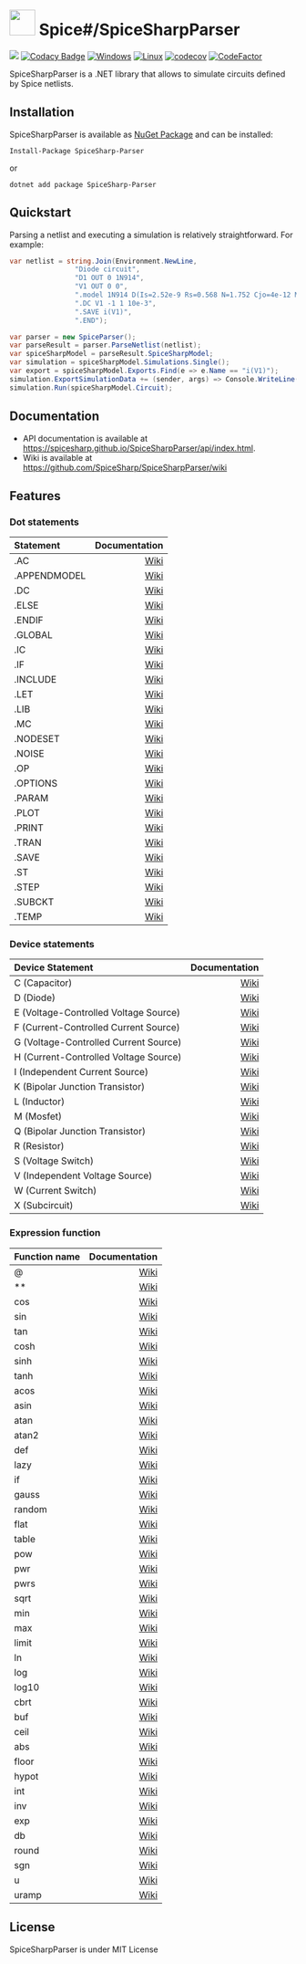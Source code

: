 # <img src="https://spicesharp.github.io/SpiceSharp/api/images/logo_full.svg" width="45px" /> Spice#/SpiceSharpParser
 [<img src="https://img.shields.io/nuget/vpre/SpiceSharp-Parser.svg">]( https://www.nuget.org/packages/SpiceSharp-Parser)
[![Codacy Badge](https://api.codacy.com/project/badge/Grade/b6f143fb7c064768b6c95837c1817c59)](https://app.codacy.com/app/marcin-golebiowski/SpiceSharpParser?utm_source=github.com&utm_medium=referral&utm_content=marcin-golebiowski/SpiceSharpParser&utm_campaign=Badge_Grade_Dashboard)
[![Windows](https://ci.appveyor.com/api/projects/status/d8tpj2hm3hcullmw/branch/master?svg=true)](https://ci.appveyor.com/project/marcin-golebiowski/spicesharpparser/branch/master)
[![Linux](https://travis-ci.org/SpiceSharp/SpiceSharpParser.svg?branch=master)](https://travis-ci.org/SpiceSharp/SpiceSharpParser?branch=master)
[![codecov](https://codecov.io/gh/SpiceSharp/SpiceSharpParser/branch/master/graph/badge.svg)](https://codecov.io/gh/SpiceSharp/SpiceSharpParser)
[![CodeFactor](https://www.codefactor.io/repository/github/spicesharp/spicesharpparser/badge)](https://www.codefactor.io/repository/github/spicesharp/spicesharpparser)

SpiceSharpParser is a .NET library that allows to simulate circuits defined by Spice netlists.

## Installation

SpiceSharpParser is available as [NuGet Package](https://www.nuget.org/packages/SpiceSharp-Parser) and can be installed:

```
Install-Package SpiceSharp-Parser
```
or 

```
dotnet add package SpiceSharp-Parser
```

## Quickstart

Parsing a netlist and executing a simulation is relatively straightforward. For example:

```csharp
var netlist = string.Join(Environment.NewLine,
                "Diode circuit",
                "D1 OUT 0 1N914",
                "V1 OUT 0 0",
                ".model 1N914 D(Is=2.52e-9 Rs=0.568 N=1.752 Cjo=4e-12 M=0.4 tt=20e-9)",
                ".DC V1 -1 1 10e-3",
                ".SAVE i(V1)",
                ".END");

var parser = new SpiceParser();
var parseResult = parser.ParseNetlist(netlist);
var spiceSharpModel = parseResult.SpiceSharpModel;
var simulation = spiceSharpModel.Simulations.Single();
var export = spiceSharpModel.Exports.Find(e => e.Name == "i(V1)");
simulation.ExportSimulationData += (sender, args) => Console.WriteLine(export.Extract());
simulation.Run(spiceSharpModel.Circuit);    

```

## Documentation
* API documentation is available at <https://spicesharp.github.io/SpiceSharpParser/api/index.html>.
* Wiki is available at <https://github.com/SpiceSharp/SpiceSharpParser/wiki>


## Features
### Dot statements
|  Statement  |  Documentation   |
|:------------|-----------------------:|
|.AC          |[Wiki](https://github.com/SpiceSharp/SpiceSharpParser/wiki/.AC)|
|.APPENDMODEL |[Wiki](https://github.com/SpiceSharp/SpiceSharpParser/wiki/.APPENDMODEL)|
|.DC          |[Wiki](https://github.com/SpiceSharp/SpiceSharpParser/wiki/.DC)|
|.ELSE        |[Wiki](https://github.com/SpiceSharp/SpiceSharpParser/wiki/.ELSE)|
|.ENDIF       |[Wiki](https://github.com/SpiceSharp/SpiceSharpParser/wiki/.ENDIF)|
|.GLOBAL      |[Wiki](https://github.com/SpiceSharp/SpiceSharpParser/wiki/.GLOBAL)|         
|.IC          |[Wiki](https://github.com/SpiceSharp/SpiceSharpParser/wiki/.IC)|
|.IF          |[Wiki](https://github.com/SpiceSharp/SpiceSharpParser/wiki/.IF)|
|.INCLUDE     |[Wiki](https://github.com/SpiceSharp/SpiceSharpParser/wiki/.INCLUDE)|
|.LET         |[Wiki](https://github.com/SpiceSharp/SpiceSharpParser/wiki/.LET)|
|.LIB         |[Wiki](https://github.com/SpiceSharp/SpiceSharpParser/wiki/.LIB)|
|.MC          |[Wiki](https://github.com/SpiceSharp/SpiceSharpParser/wiki/.MC)|
|.NODESET     |[Wiki](https://github.com/SpiceSharp/SpiceSharpParser/wiki/.NODESET)|
|.NOISE       |[Wiki](https://github.com/SpiceSharp/SpiceSharpParser/wiki/.NOISE)|
|.OP          |[Wiki](https://github.com/SpiceSharp/SpiceSharpParser/wiki/.OP)|
|.OPTIONS     |[Wiki](https://github.com/SpiceSharp/SpiceSharpParser/wiki/.OPTIONS)|
|.PARAM       |[Wiki](https://github.com/SpiceSharp/SpiceSharpParser/wiki/.PARAM)|
|.PLOT        |[Wiki](https://github.com/SpiceSharp/SpiceSharpParser/wiki/.PLOT)|
|.PRINT       |[Wiki](https://github.com/SpiceSharp/SpiceSharpParser/wiki/.PRINT)|
|.TRAN        |[Wiki](https://github.com/SpiceSharp/SpiceSharpParser/wiki/.TRAN)|
|.SAVE        |[Wiki](https://github.com/SpiceSharp/SpiceSharpParser/wiki/.SAVE)|
|.ST          |[Wiki](https://github.com/SpiceSharp/SpiceSharpParser/wiki/.ST)||
|.STEP        |[Wiki](https://github.com/SpiceSharp/SpiceSharpParser/wiki/.STEP)|
|.SUBCKT      |[Wiki](https://github.com/SpiceSharp/SpiceSharpParser/wiki/.SUBCKT)|
|.TEMP        |[Wiki](https://github.com/SpiceSharp/SpiceSharpParser/wiki/.TEMP)|

### Device statements
| Device Statement  |  Documentation   |
|:------------|-----------------------:|
|C (Capacitor)|[Wiki](https://github.com/SpiceSharp/SpiceSharpParser/wiki/C)|
|D (Diode)|[Wiki](https://github.com/SpiceSharp/SpiceSharpParser/wiki/D)|
|E (Voltage-Controlled Voltage Source)|[Wiki](https://github.com/SpiceSharp/SpiceSharpParser/wiki/E)|
|F (Current-Controlled Current Source)|[Wiki](https://github.com/SpiceSharp/SpiceSharpParser/wiki/F)|
|G (Voltage-Controlled Current Source)|[Wiki](https://github.com/SpiceSharp/SpiceSharpParser/wiki/G)|
|H (Current-Controlled Voltage Source)|[Wiki](https://github.com/SpiceSharp/SpiceSharpParser/wiki/H)|
|I (Independent Current Source)|[Wiki](https://github.com/SpiceSharp/SpiceSharpParser/wiki/I)|
|K (Bipolar Junction Transistor)|[Wiki](https://github.com/SpiceSharp/SpiceSharpParser/wiki/K)|
|L (Inductor)|[Wiki](https://github.com/SpiceSharp/SpiceSharpParser/wiki/L)|
|M (Mosfet)|[Wiki](https://github.com/SpiceSharp/SpiceSharpParser/wiki/M)|
|Q (Bipolar Junction Transistor)|[Wiki](https://github.com/SpiceSharp/SpiceSharpParser/wiki/Q)|
|R (Resistor)|[Wiki](https://github.com/SpiceSharp/SpiceSharpParser/wiki/R)|
|S (Voltage Switch)|[Wiki](https://github.com/SpiceSharp/SpiceSharpParser/wiki/S)|
|V (Independent Voltage Source)|[Wiki](https://github.com/SpiceSharp/SpiceSharpParser/wiki/V)|
|W (Current Switch)|[Wiki](https://github.com/SpiceSharp/SpiceSharpParser/wiki/W)|
|X (Subcircuit)|[Wiki](https://github.com/SpiceSharp/SpiceSharpParser/wiki/X)|

### Expression function
|  Function name  |  Documentation  |
|:------------|---------------------:|
|@      |[Wiki](https://github.com/SpiceSharp/SpiceSharpParser/wiki/@)|
|**        |[Wiki](https://github.com/SpiceSharp/SpiceSharpParser/wiki/**)|
|cos      |[Wiki](https://github.com/SpiceSharp/SpiceSharpParser/wiki/cos)|        
|sin         |[Wiki](https://github.com/SpiceSharp/SpiceSharpParser/wiki/sin)|
|tan     |[Wiki](https://github.com/SpiceSharp/SpiceSharpParser/wiki/tan)|
|cosh       |[Wiki](https://github.com/SpiceSharp/SpiceSharpParser/wiki/cosh)|
|sinh     |[Wiki](https://github.com/SpiceSharp/SpiceSharpParser/wiki/sinh)|
|tanh        |[Wiki](https://github.com/SpiceSharp/SpiceSharpParser/wiki/tanh)|
|acos        |[Wiki](https://github.com/SpiceSharp/SpiceSharpParser/wiki/acos)|
|asin         |[Wiki](https://github.com/SpiceSharp/SpiceSharpParser/wiki/asin)|
|atan        |[Wiki](https://github.com/SpiceSharp/SpiceSharpParser/wiki/atan)|
|atan2          |[Wiki](https://github.com/SpiceSharp/SpiceSharpParser/wiki/atan2)|
|def          |[Wiki](https://github.com/SpiceSharp/SpiceSharpParser/wiki/def)|
|lazy       |[Wiki](https://github.com/SpiceSharp/SpiceSharpParser/wiki/lazy)|
|if          |[Wiki](https://github.com/SpiceSharp/SpiceSharpParser/wiki/if)|
|gauss     |[Wiki](https://github.com/SpiceSharp/SpiceSharpParser/wiki/gauss)|
|random |[Wiki](https://github.com/SpiceSharp/SpiceSharpParser/wiki/random)|
|flat        |[Wiki](https://github.com/SpiceSharp/SpiceSharpParser/wiki/flat)|
|table         |[Wiki](https://github.com/SpiceSharp/SpiceSharpParser/wiki/table)|
|pow          |[Wiki](https://github.com/SpiceSharp/SpiceSharpParser/wiki/pow)|
|pwr        |[Wiki](https://github.com/SpiceSharp/SpiceSharpParser/wiki/pwr)|
|pwrs       |[Wiki](https://github.com/SpiceSharp/SpiceSharpParser/wiki/pwrs)|
|sqrt          |[Wiki](https://github.com/SpiceSharp/SpiceSharpParser/wiki/sqrt)|
|min       |[Wiki](https://github.com/SpiceSharp/SpiceSharpParser/wiki/min)|
|max          |[Wiki](https://github.com/SpiceSharp/SpiceSharpParser/wiki/max)|
|limit          |[Wiki](https://github.com/SpiceSharp/SpiceSharpParser/wiki/limit)|
|ln          |[Wiki](https://github.com/SpiceSharp/SpiceSharpParser/wiki/ln)|
|log          |[Wiki](https://github.com/SpiceSharp/SpiceSharpParser/wiki/log)|
|log10          |[Wiki](https://github.com/SpiceSharp/SpiceSharpParser/wiki/log10)|
|cbrt          |[Wiki](https://github.com/SpiceSharp/SpiceSharpParser/wiki/cbrt)|
|buf          |[Wiki](https://github.com/SpiceSharp/SpiceSharpParser/wiki/buf)|
|ceil          |[Wiki](https://github.com/SpiceSharp/SpiceSharpParser/wiki/ceil)|
|abs          |[Wiki](https://github.com/SpiceSharp/SpiceSharpParser/wiki/abs)|
|floor          |[Wiki](https://github.com/SpiceSharp/SpiceSharpParser/wiki/floor)|
|hypot          |[Wiki](https://github.com/SpiceSharp/SpiceSharpParser/wiki/hypot)|
|int          |[Wiki](https://github.com/SpiceSharp/SpiceSharpParser/wiki/int)|
|inv          |[Wiki](https://github.com/SpiceSharp/SpiceSharpParser/wiki/inv)|
|exp          |[Wiki](https://github.com/SpiceSharp/SpiceSharpParser/wiki/exp)|
|db          |[Wiki](https://github.com/SpiceSharp/SpiceSharpParser/wiki/db)|
|round          |[Wiki](https://github.com/SpiceSharp/SpiceSharpParser/wiki/round)|
|sgn          |[Wiki](https://github.com/SpiceSharp/SpiceSharpParser/wiki/sgn)|
|u          |[Wiki](https://github.com/SpiceSharp/SpiceSharpParser/wiki/u)|
|uramp          |[Wiki](https://github.com/SpiceSharp/SpiceSharpParser/wiki/uramp)|

## License
SpiceSharpParser is under MIT License
